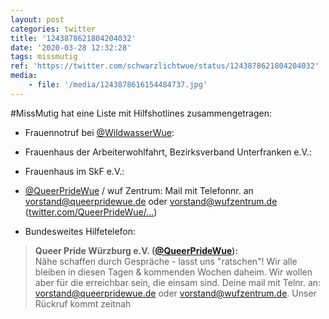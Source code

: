 ```yaml
---
layout: post
categories: twitter
title: '1243878621804204032'
date: '2020-03-28 12:32:28'
tags: missmutig
ref: 'https://twitter.com/schwarzlichtwue/status/1243878621804204032'
media:
    - file: '/media/1243878616154484737.jpg'
---
```

#MissMutig hat eine Liste mit Hilfshotlines zusammengetragen:



- Frauennotruf bei [@WildwasserWue](https://twitter.com/WildwasserWue):

- Frauenhaus der Arbeiterwohlfahrt, Bezirksverband Unterfranken e.V.:

- Frauenhaus im SkF e.V.:  


- [@QueerPrideWue](https://twitter.com/QueerPrideWue) / wuf Zentrum: Mail mit Telefonnr. an vorstand@queerpridewue.de oder vorstand@wufzentrum.de ([twitter.com/QueerPrideWue/…](https://twitter.com/QueerPrideWue/status/1241387545675603970?s=19))

- Bundesweites Hilfetelefon: 


> <b>Queer Pride Würzburg e.V. ([@QueerPrideWue](https://twitter.com/QueerPrideWue)):</b>  
>Nähe schaffen durch Gespräche - lasst uns "ratschen"! Wir alle bleiben in diesen Tagen &amp; kommenden Wochen daheim. Wir wollen aber für die erreichbar sein, die einsam sind. Deine mail mit Telnr. an: vorstand@queerpridewue.de oder vorstand@wufzentrum.de. Unser Rückruf kommt zeitnah    
>  
>  

